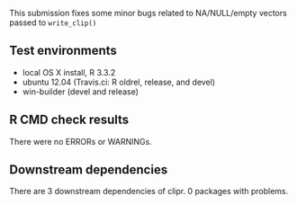 This submission fixes some minor bugs related to NA/NULL/empty vectors passed to
`write_clip()`

## Test environments 
* local OS X install, R 3.3.2 
* ubuntu 12.04 (Travis.ci: R oldrel, release, and devel)
* win-builder (devel and release)

## R CMD check results 

There were no ERRORs or WARNINGs.

## Downstream dependencies

There are 3 downstream dependencies of clipr. 0 packages with problems.

